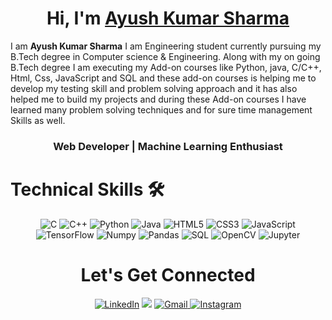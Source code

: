 
<h1 align="center" >Hi, I'm <a href="https://www.linkedin.com/in/ayush-kumar-sharma-116a1b212" target="_blank"> Ayush Kumar Sharma</a></h1>

I am <b>Ayush Kumar Sharma</b> I am Engineering student currently pursuing my B.Tech degree in Computer science & Engineering. Along with my on going B.Tech degree I am executing my Add-on courses like Python, java, C/C++, Html, Css, JavaScript and SQL and these add-on courses is helping me to develop my testing skill and problem solving approach and it has also helped me to build my projects and during these Add-on courses I have learned many problem solving techniques and for sure time management Skills as well.

<h3 align="center"> Web Developer | Machine Learning Enthusiast</h3>

<h1>Technical Skills 🛠</h1>

<p align="center"> 
<img alt="C" src="https://img.shields.io/badge/c-%2300599C.svg?&style=for-the-badge&logo=c&logoColor=white" />
<img alt="C++" src="https://img.shields.io/badge/c++-%2300599C.svg?&style=for-the-badge&logo=c%2B%2B&ogoColor=white" />
 <img alt="Python" src="https://img.shields.io/badge/python-%2314354C.svg?style=for-the-badge&logo=python&logoColor=white"/>
 <img alt="Java" src="https://img.shields.io/badge/java-%23ED8B00.svg?&style=for-the-badge&logo=java&logoColor=white" />
<img alt="HTML5" src="https://img.shields.io/badge/html5-%23E34F26.svg?&style=for-the-badge&logo=html5&logoColor=white" />
 <img alt="CSS3" src="https://img.shields.io/badge/css3-%231572B6.svg?&style=for-the-badge&logo=css3&logoColor=white" />
 <img alt="JavaScript" src="https://img.shields.io/badge/javascript-%23323330.svg?&style=for-the-badge&logo=javascript&logoColor=%23F7DF1E" />
 <img alt="TensorFlow" src="https://img.shields.io/badge/TensorFlow-FF6F00?style=for-the-badge&logo=TensorFlow&logoColor=white" />
 <img alt="Numpy" src="https://img.shields.io/badge/Numpy-777BB4?style=for-the-badge&logo=numpy&logoColor=white" />
 <img alt="Pandas" src="https://img.shields.io/badge/Pandas-2C2D72?style=for-the-badge&logo=pandas&logoColor=white" />
 <img alt="SQL" src="https://img.shields.io/badge/MySQL-00000F?style=for-the-badge&logo=mysql&logoColor=white" />
    <img alt="OpenCV" src="https://img.shields.io/badge/OpenCV-27338e?style=for-the-badge&logo=OpenCV&logoColor=white" />
    <img alt="Jupyter" src="https://img.shields.io/badge/Jupyter-F37626.svg?&style=for-the-badge&logo=Jupyter&logoColor=white" />
   </p>



 <h1 align="center">Let's Get Connected</h1>

<div align="center">

<a  href="https://www.linkedin.com/in/ayush-kumar-sharma-116a1b212" target="_blank"><img alt="LinkedIn" src="https://img.shields.io/badge/linkedin%20-%230077B5.svg?&style=for-the-badge&logo=linkedin&logoColor=white" /></a>
<a href="https://twitter.com/AyushSh98985942" target="_blank"><img src="https://img.shields.io/badge/twitter-%2300acee.svg?&style=for-the-badge&logo=twitter&logoColor=white&alt=twitter" /></a>
<a href="mailto:aec.cse.ayush010.com"><img  alt="Gmail" src="https://img.shields.io/badge/Gmail-D14836?style=for-the-badge&logo=gmail&logoColor=white" />
<a  href="https://www.instagram.com/ayus5935/?utm_medium=copy_link"><img alt="Instagram" src="https://img.shields.io/badge/Instagram-E4405F?style=for-the-badge&logo=instagram&logoColor=white">
   </a>
 
   

   
